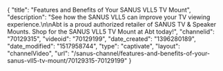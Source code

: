 {
    "title": "Features and Benefits of Your SANUS VLL5 TV Mount",
    "description": "See how the SANUS VLL5 can improve your TV viewing experience.\n\nAbt is a proud authorized retailer of SANUS TV & Speaker Mounts. Shop for the SANUS VLL5 TV Mount at Abt today!",
    "channelid": "70129315",
    "videoid": "70129199",
    "date_created": "1396280189",
    "date_modified": "1517958744",
    "type": "captivate",
    "layout": "channelVideo",
    "url": "\/sanus-channel\/features-and-benefits-of-your-sanus-vll5-tv-mount\/70129315-70129199"
}